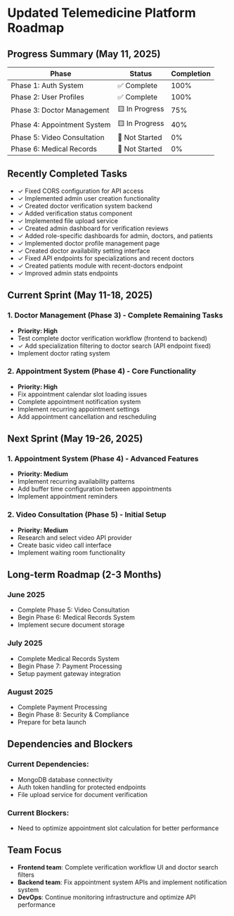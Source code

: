 # Updated Telemedicine Platform Roadmap

## Progress Summary (May 11, 2025)
| Phase | Status | Completion |
|-------|--------|------------|
| Phase 1: Auth System | ✅ Complete | 100% |
| Phase 2: User Profiles | ✅ Complete | 100% |
| Phase 3: Doctor Management | 🟨 In Progress | 75% |
| Phase 4: Appointment System | 🟨 In Progress | 40% |
| Phase 5: Video Consultation | 🔴 Not Started | 0% |
| Phase 6: Medical Records | 🔴 Not Started | 0% |

## Recently Completed Tasks
- ✓ Fixed CORS configuration for API access
- ✓ Implemented admin user creation functionality
- ✓ Created doctor verification system backend
- ✓ Added verification status component
- ✓ Implemented file upload service
- ✓ Created admin dashboard for verification reviews
- ✓ Added role-specific dashboards for admin, doctors, and patients
- ✓ Implemented doctor profile management page
- ✓ Created doctor availability setting interface
- ✓ Fixed API endpoints for specializations and recent doctors
- ✓ Created patients module with recent-doctors endpoint
- ✓ Improved admin stats endpoints

## Current Sprint (May 11-18, 2025)

### 1. Doctor Management (Phase 3) - Complete Remaining Tasks
- **Priority: High**
- Test complete doctor verification workflow (frontend to backend)
- ✓ Add specialization filtering to doctor search (API endpoint fixed)
- Implement doctor rating system

### 2. Appointment System (Phase 4) - Core Functionality
- **Priority: High**
- Fix appointment calendar slot loading issues
- Complete appointment notification system
- Implement recurring appointment settings
- Add appointment cancellation and rescheduling

## Next Sprint (May 19-26, 2025)

### 1. Appointment System (Phase 4) - Advanced Features
- **Priority: Medium**
- Implement recurring availability patterns
- Add buffer time configuration between appointments
- Implement appointment reminders

### 2. Video Consultation (Phase 5) - Initial Setup
- **Priority: Medium**
- Research and select video API provider
- Create basic video call interface
- Implement waiting room functionality

## Long-term Roadmap (2-3 Months)

### June 2025
- Complete Phase 5: Video Consultation
- Begin Phase 6: Medical Records System
- Implement secure document storage

### July 2025
- Complete Medical Records System
- Begin Phase 7: Payment Processing
- Setup payment gateway integration

### August 2025
- Complete Payment Processing
- Begin Phase 8: Security & Compliance
- Prepare for beta launch

## Dependencies and Blockers

### Current Dependencies:
- MongoDB database connectivity
- Auth token handling for protected endpoints
- File upload service for document verification

### Current Blockers:
- Need to optimize appointment slot calculation for better performance

## Team Focus
- **Frontend team**: Complete verification workflow UI and doctor search filters
- **Backend team**: Fix appointment system APIs and implement notification system
- **DevOps**: Continue monitoring infrastructure and optimize API performance

